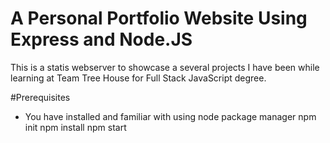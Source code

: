 # A Personal Portfolio Website Using Express and Node.JS

This is a statis webserver to showcase a several projects I have been while learning at Team Tree House for Full Stack JavaScript degree.

#Prerequisites
* You have installed and familiar with using node package manager
    npm init
    npm install
    npm start 


